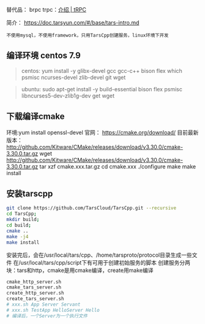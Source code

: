 替代品：
brpc 
trpc：[介绍 | tRPC](https://trpc.group/zh/docs/what-is-trpc/)

简介： https://doc.tarsyun.com/#/base/tars-intro.md

	不使用mysql，不使用framework，只用TarsCpp创建服务，linux环境下开发

## 编译环境 centos 7.9
>centos: yum install -y glibx-devel gcc gcc-c++ bison flex which psmisc ncurses-devel zlib-devel git wget 

>ubuntu: sudo apt-get install -y build-essential bison flex psmisc libncurses5-dev-zlib1g-dev get wget

## 下载编译cmake
环境:yum install openssl-devel
官网： https://cmake.org/download/
目前最新版本： http://github.com/Kitware/CMake/releases/download/v3.30.0/cmake-3.30.0.tar.gz
wget http://github.com/Kitware/CMake/releases/download/v3.30.0/cmake-3.30.0.tar.gz
tar xzf cmake.xxx.tar.gz
cd cmake.xxx
./configure
make
make install

## 安装tarscpp
```sh
git clone https://github.com/TarsCloud/TarsCpp.git --recursive
cd TarsCpp;
mkdir build;
cd build;
cmake ..
make -j4
make install
```

安装完后，会在/usr/local/tars/cpp、/home/tarsproto/protocol目录生成一些文件
在/usr/local/tars/cpp/script下有可用于创建初始服务的脚本
创建服务分两块：tars和http，cmake是用cmake编译，create用make编译
```bash
cmake_http_server.sh
cmake_tars_server.sh
create_http_server.sh
create_tars_server.sh
# xxx.sh App Server Servant
# xxx.sh TestApp HelloServer Hello
# 编译后，一个Server为一个执行文件
```

